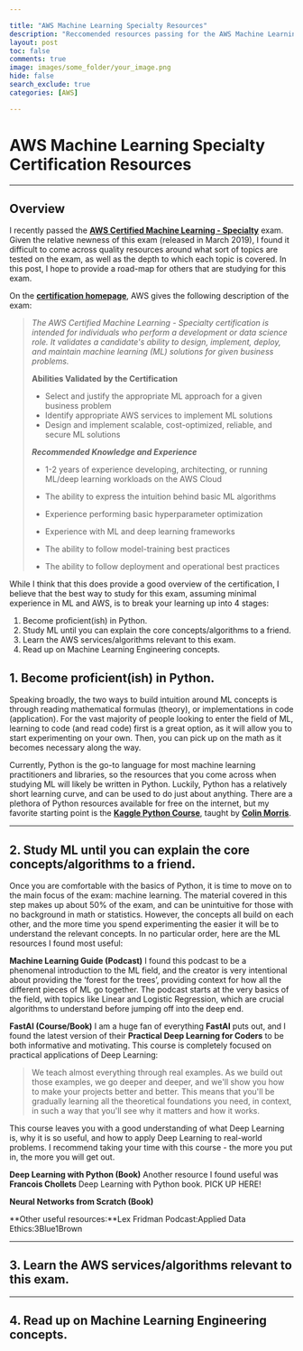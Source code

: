 ```yaml
---

title: "AWS Machine Learning Specialty Resources"
description: "Reccomended resources passing for the AWS Machine Learning Specialty."
layout: post
toc: false
comments: true
image: images/some_folder/your_image.png
hide: false
search_exclude: true
categories: [AWS]

---
```


# AWS Machine Learning Specialty Certification Resources

------

## Overview

I recently passed the [**AWS Certified Machine Learning - Specialty**](https://aws.amazon.com/certification/certified-machine-learning-specialty/) exam. Given the relative newness of this exam (released in March 2019), I found it difficult to come across quality resources around what sort of topics are tested on the exam, as well as the depth to which each topic is covered. In this post, I hope to provide a road-map for others that are studying for this exam. 

On the [**certification homepage**](https://aws.amazon.com/certification/certified-machine-learning-specialty/), AWS gives the following description of the exam:

> *The AWS Certified Machine Learning - Specialty certification is intended for individuals who perform a development or data science role. It validates a candidate's ability to design, implement, deploy, and maintain machine learning (ML) solutions for given business problems.*
>
> **Abilities Validated by the Certification**
>
> - Select and justify the appropriate ML approach for a given business problem
> - Identify appropriate AWS services to implement ML solutions
> - Design and implement scalable, cost-optimized, reliable, and secure ML solutions
>
> ***Recommended Knowledge and Experience***
>
> - 1-2 years of experience developing, architecting, or running ML/deep learning workloads on the AWS Cloud
>
> - The ability to express the intuition behind basic ML algorithms
>
> - Experience performing basic hyperparameter optimization
>
> - Experience with ML and deep learning frameworks
>
> - The ability to follow model-training best practices
>
> - The ability to follow deployment and operational best practices



While I think that this does provide a good overview of the certification, I believe that the best way to study for this exam, assuming minimal experience in ML and AWS, is to break your learning up into 4 stages:

1. Become proficient(ish) in Python.
2. Study ML until you can explain the core concepts/algorithms to a friend.
3. Learn the AWS services/algorithms relevant to this exam.
4. Read up on Machine Learning Engineering concepts.

## 1. Become proficient(ish) in Python.

Speaking broadly, the two ways to build intuition around ML concepts is through reading mathematical formulas (theory), or implementations in code (application). For the vast majority of people looking to enter the field of ML, learning to code (and read code) first is a great option, as it will allow you to start experimenting on your own. Then, you can pick up on the math as it becomes necessary along the way.

Currently, Python is the go-to language for most machine learning practitioners and libraries, so the resources that you come across when studying ML will likely be written in Python. Luckily, Python has a relatively short learning curve, and can be used to do just about anything. There are a plethora of Python resources available for free on the internet, but my favorite starting point is the [**Kaggle Python Course**](https://www.kaggle.com/learn/python), taught by [**Colin Morris**](https://www.kaggle.com/colinmorris). 

------



## 2. Study ML until you can explain the core concepts/algorithms to a friend.

Once you are comfortable with the basics of Python, it is time to move on to the main focus of the exam: machine learning. The material covered in this step makes up about 50% of the exam, and can be unintuitive for those with no background in math or statistics. However, the concepts all build on each other, and the more time you spend experimenting the easier it will be to understand the relevant concepts. In no particular order, here are the ML resources I found most useful:

**Machine Learning Guide (Podcast)**
I found this podcast to be a phenomenal introduction to the ML field, and the creator is very intentional about providing the ‘forest for the trees’, providing context for how all the different pieces of ML go together. The podcast starts at the very basics of the field, with topics like Linear and Logistic Regression, which are crucial algorithms to understand before jumping off into the deep end.

**FastAI (Course/Book)**
I am a huge fan of everything **FastAI** puts out, and I found the latest version of their **Practical Deep Learning for Coders** to be both informative and motivating. This course is completely focused on practical applications of Deep Learning:

> We teach almost everything through real examples. As we build out those examples, we go deeper and deeper, and we'll show you how to make your projects better and better. This means that you'll be gradually learning all the theoretical foundations you need, in context, in such a way that you'll see why it matters and how it works.

This course leaves you with a good understanding of what Deep Learning is, why it is so useful, and how to apply Deep Learning to real-world problems. I recommend taking your time with this course - the more you put in, the more you will get out.

**Deep Learning with Python (Book)**
Another resource I found useful was **Francois Chollets** Deep Learning with Python book. PICK UP HERE!

**Neural Networks from Scratch (Book)**

**Other useful resources:**Lex Fridman Podcast:Applied Data Ethics:3Blue1Brown

------



## 3. Learn the AWS services/algorithms relevant to this exam.

------



## 4. Read up on Machine Learning Engineering concepts.

